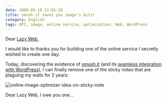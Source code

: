 ```yaml
---
date: 2009-05-10 21:01:29
title: smush.it saves you image's bits!
category: English
tags: API, image, online service, optimization, Web, WordPress
---
```


Dear [Lazy Web](http://wikipedia.org/wiki/LazyWeb),

I would like to thanks you for building one of the online service I secretly wished to create one day.

Today, discovering the existence of [smush.it](http://smush.it) (and its [seamless integration with WordPress](http://wordpress.org/extend/plugins/wp-smushit/)), I can finally remove one of the sticky notes that are plaguing my walls for 2 years:

![online-image-optimizer-idea-on-sticky-note](/uploads/2009/online-image-optimizer-idea-on-sticky-note.jpg)

Dear Lazy Web, I owe you one...
